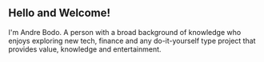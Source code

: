 ## Hello and Welcome! 

I'm Andre Bodo. A person with a broad background of knowledge who enjoys exploring new tech, finance and any do-it-yourself type project that provides value, knowledge and entertainment.
